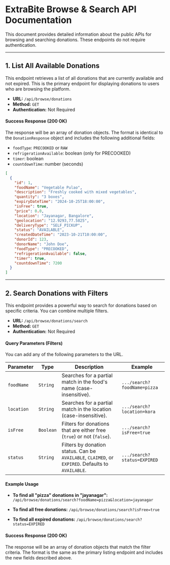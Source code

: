 # ExtraBite Browse & Search API Documentation

This document provides detailed information about the public APIs for browsing and searching donations. These endpoints do not require authentication.

---

## 1. List All Available Donations

This endpoint retrieves a list of all donations that are currently available and not expired. This is the primary endpoint for displaying donations to users who are browsing the platform.

- **URL:** `/api/browse/donations`
- **Method:** `GET`
- **Authentication:** Not Required

#### Success Response (200 OK)

The response will be an array of donation objects. The format is identical to the `DonationResponse` object and includes the following additional fields:

- `foodType`: `PRECOOKED` or `RAW`
- `refrigerationAvailable`: boolean (only for PRECOOKED)
- `timer`: boolean
- `countdownTime`: number (seconds)

```json
[
  {
    "id": 1,
    "foodName": "Vegetable Pulao",
    "description": "Freshly cooked with mixed vegetables",
    "quantity": "3 boxes",
    "expiryDateTime": "2024-10-25T18:00:00",
    "isFree": true,
    "price": 0.0,
    "location": "Jayanagar, Bangalore",
    "geolocation": "12.9293,77.5825",
    "deliveryType": "SELF_PICKUP",
    "status": "AVAILABLE",
    "createdDateTime": "2023-10-21T10:00:00",
    "donorId": 123,
    "donorName": "John Doe",
    "foodType": "PRECOOKED",
    "refrigerationAvailable": false,
    "timer": true,
    "countdownTime": 7200
  }
]
```

---

## 2. Search Donations with Filters

This endpoint provides a powerful way to search for donations based on specific criteria. You can combine multiple filters.

- **URL:** `/api/browse/donations/search`
- **Method:** `GET`
- **Authentication:** Not Required

#### Query Parameters (Filters)

You can add any of the following parameters to the URL.

| Parameter  | Type      | Description                                                                                       | Example                     |
| ---------- | --------- | ------------------------------------------------------------------------------------------------- | --------------------------- |
| `foodName` | `String`  | Searches for a partial match in the food's name (case-insensitive).                               | `.../search?foodName=pizza` |
| `location` | `String`  | Searches for a partial match in the location (case-insensitive).                                  | `.../search?location=kora`  |
| `isFree`   | `Boolean` | Filters for donations that are either free (`true`) or not (`false`).                             | `.../search?isFree=true`    |
| `status`   | `String`  | Filters by donation status. Can be `AVAILABLE`, `CLAIMED`, or `EXPIRED`. Defaults to `AVAILABLE`. | `.../search?status=EXPIRED` |

#### Example Usage

- **To find all "pizza" donations in "jayanagar":**
  `/api/browse/donations/search?foodName=pizza&location=jayanagar`

- **To find all free donations:**
  `/api/browse/donations/search?isFree=true`

- **To find all expired donations:**
  `/api/browse/donations/search?status=EXPIRED`

#### Success Response (200 OK)

The response will be an array of donation objects that match the filter criteria. The format is the same as the primary listing endpoint and includes the new fields described above.
